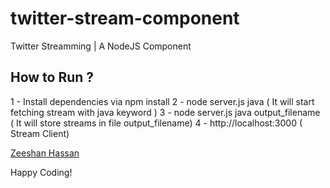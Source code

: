 twitter-stream-component
========================

Twitter Streamming | A NodeJS Component


How to Run ?
---------------

 1 - Install dependencies via npm install
 2 - node server.js java ( It will start fetching stream with java keyword )
 3 - node server.js java output_filename ( It will store streams in file output_filename)
 4 - http://localhost:3000 ( Stream Client)


<a href="https://www.linkedin.com/pub/zeeshan-hassan-memon/4b/631/4a3">
Zeeshan Hassan
</a>

Happy Coding!
